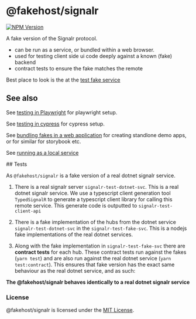 # @fakehost/signalr

[![NPM Version][npm-image]][npm-url]

A fake version of the Signalr protocol. 

- can be run as a service, or bundled within a web browser. 
- used for testing client side ui code deeply against a known (fake) backend 
- contract tests to ensure the fake matches the remote

Best place to look is the at the [test fake service](https://github.com/ilikejames/fakehost/tree/master/packages/signalr/signalr-test-fake-svc/src)


## See also

See [testing in Playwright](https://github.com/ilikejames/fakehost/tree/master/packages/test-playwright) for playwright setup.

See [testing in cypress](https://github.com/ilikejames/fakehost/tree/master/packages/test-cypress) for cypress setup.

See [bundling fakes in a web application](https://github.com/ilikejames/fakehost/tree/master/packages/test-web-app/src/index.tsx) for creating standlone demo apps, or for similar for storybook etc. 

See [running as a local service](https://github.com/ilikejames/fakehost/tree/master/packages/signalr/signalr-test-fake-svc/src/start.ts)



## Tests

As `@fakehost/signalr` is a fake version of a real dotnet signalr service.

1. There is a real signalr server `signalr-test-dotnet-svc`. This is a real dotnet signalr service. 
We use a typescript client generation tool `TypedSignalR` to generate a typescript client library for 
calling this remote service. This generate code is outputted to `signalr-test-client-api`

2. There is a fake implementation of the hubs from the dotnet service `signalr-test-dotnet-svc` in the 
`signalr-test-fake-svc`. This is a nodejs fake implementations of the real dotnet services. 

3. Along with the fake implementation in `signalr-test-fake-svc` there are **contract tests** for each hub.
These contract tests run against the fakes (`yarn test`) and are also run against the real dotnet service
(`yarn test:contract`). This ensures that fake version has the exact same behaviour as the real dotnet service, and as such:

**The @fakehost/signalr behaves identically to a real dotnet signalr service**


### License

@fakehost/signalr is licensed under the [MIT License](https://mit-license.org/).


[npm-image]: https://img.shields.io/npm/v/@fakehost/signalr.svg
[npm-url]: https://npmjs.org/package/@fakehost/signalr


